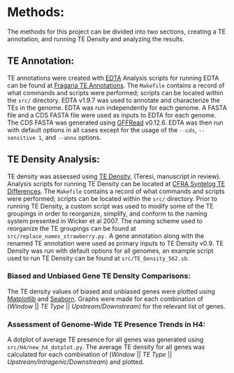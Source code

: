 # Methods:
The methods for this project can be divided into two sections, creating a TE annotation, and running TE Density and analyzing the results.

## TE Annotation:
TE annotations were created with [EDTA](https://github.com/oushujun/EDTA)
Analysis scripts for running EDTA can be found at [Fragaria TE Annotations](https://github.com/sjteresi/Fragaria_TE_Annotations).
The `Makefile` contains a record of what commands and scripts were performed; scripts can be located within the `src/` directory.
EDTA v1.9.7 was used to annotate and characterize the TEs in the genome. 
EDTA was run independently for each genome.
A FASTA file and a CDS FASTA file were used as inputs to EDTA for each genome.
The CDS FASTA was generated using [GFFRead](https://github.com/gpertea/gffread) v0.12.6.
EDTA was then run with default options in all cases except for the usage of the `--cds`, `--sensitive 1`, and `--anno` options.

## TE Density Analysis:
TE density was assessed using [TE Density](https://github.com/sjteresi/TE_Density), (Teresi, manuscript in review).
Analysis scripts for running TE Density can be located at [CFRA Syntelog TE Differences](https://github.com/sjteresi/CFRA_Syntelog_TE_Differences). 
The `Makefile` contains a record of what commands and scripts were performed; scripts can be located within the `src/` directory.
Prior to running TE Density, a custom script was used to modify some of the TE groupings in order to reorganize, simplify, and conform to the naming system presented in Wicker et al 2007.
The naming scheme used to reorganize the TE groupings can be found at `src/replace_names_strawberry.py.`
A gene annotation along with the renamed TE annotation were used as primary inputs to TE Density v0.9.
TE Density was run with default options for all genomes, an example script used to run TE Density can be found at `src/TE_Density_562.sb`.

### Biased and Unbiased Gene TE Density Comparisons:
The TE density values of biased and unbiased genes were plotted using [Matplotlib](https://matplotlib.org/) and [Seaborn](https://seaborn.pydata.org/).
Graphs were made for each combination of (*Window* || *TE Type*  || *Upstream/Downstream*) for the relevant list of genes.

### Assessment of Genome-Wide TE Presence Trends in H4:
A dotplot of average TE presence for all genes was generated using `src/H4/new_h4_dotplot.py`.
The average TE density for all genes was calculated for each combination of (*Window* || *TE Type*  || *Upstream/Intragenic/Downstream*) and plotted.
